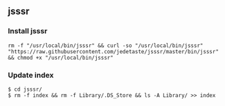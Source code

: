 ## jsssr

### Install jsssr
```
rm -f "/usr/local/bin/jsssr" && curl -so "/usr/local/bin/jsssr" "https://raw.githubusercontent.com/jedetaste/jsssr/master/bin/jsssr" && chmod +x "/usr/local/bin/jsssr"
```

### Update index
```
$ cd jsssr/
$ rm -f index && rm -f Library/.DS_Store && ls -A Library/ >> index
```

